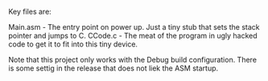 Key files are:

Main.asm - The  entry point on power up. Just a tiny stub that sets the stack pointer and jumps to C.
CCode.c  - The meat of the program in ugly hacked code to get it to fit into this tiny device. 

Note that this project only works with the Debug build configuration. There is some settig in the release that does not 
liek the ASM startup. 
